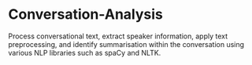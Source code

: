 # Conversation-Analysis
Process conversational text, extract speaker information, apply text preprocessing, and identify summarisation within the conversation using various NLP libraries such as spaCy and NLTK.
